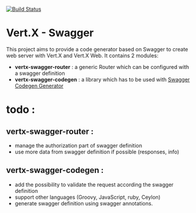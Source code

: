 [![Build Status](https://travis-ci.org/phiz71/vertx-swagger.svg?branch=master)](https://travis-ci.org/phiz71/vertx-swagger)
# Vert.X - Swagger
This project aims to provide a code generator based on Swagger to create web server with Vert.X and Vert.X Web.
It contains 2 modules:
 - **vertx-swagger-router** : a generic Router which can be configured with a swagger definition
 - **vertx-swagger-codegen** : a library which has to be used with [Swagger Codegen Generator](https://github.com/swagger-api/swagger-codegen#swagger-code-generator)
  
 
# todo :
## vertx-swagger-router :
 - manage the authorization part of swagger definition
 - use more data from swagger definition if possible (responses, info)
  
## vertx-swagger-codegen :
 - add the possibility to validate the request according the swagger definition
 - support other languages (Groovy, JavaScript, ruby, Ceylon)
 - generate swagger definition using swagger annotations.
  
